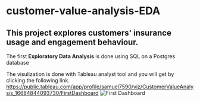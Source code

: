 # customer-value-analysis-EDA

## This project explores customers' insurance usage and engagement behaviour.

The first **Exploratory Data Analysis** is done using SQL on a Postgres database

The visulization is done with Tableau analyst tool and you will get by clicking the following link.
https://public.tableau.com/app/profile/samuel7590/viz/CustomerValueAnalysis_16684844093730/FirstDashboard
![First Dashboard](https://user-images.githubusercontent.com/97622118/205942275-d22cca7f-bc63-4253-8fde-a9eb6b0d78e0.png)
